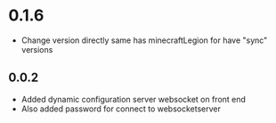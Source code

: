 # 0.1.6
* Change version directly same has minecraftLegion for have "sync" versions

## 0.0.2
* Added dynamic configuration server websocket on front end
* Also added password for connect to websocketserver